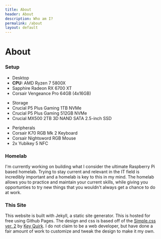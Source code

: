 ```yaml
---
title: About
header: About
description: Who am I?
permalink: /about
layout: default
---
```

# About

### Setup

<div class="container text-left">
  <div class="row">
    <div class="col-4">
    <ul class="list-group">
        <li class="list-group-item list-group-item-dark fw-bold">Desktop</li>
        <li class="list-group-item"><strong>CPU:</strong> AMD Ryzen 7 5800X</li>
        <li class="list-group-item">Sapphire Radeon RX 6700 XT</li>
        <li class="list-group-item">Corsair Vengeance Pro 64GB (4x16GB)</li>      
    </ul>
    </div>
    <div class="col-4">
    <ul class="list-group">
        <li class="list-group-item list-group-item-dark fw-bold">Storage</li>
        <li class="list-group-item">Crucial P5 Plus Gaming 1TB NVMe</li>
        <li class="list-group-item">Crucial P5 Plus Gaming 512GB NVMe</li>
        <li class="list-group-item">Crucial MX500 2TB 3D NAND SATA 2.5-inch SSD</li>      
    </ul>
    </div>
    <div class="col-4">
    <ul class="list-group">
        <li class="list-group-item list-group-item-dark fw-bold">Peripherals</li>
        <li class="list-group-item">Corsair K70 RGB Mk 2 Keyboard</li>
        <li class="list-group-item">Corsair Nightsword RGB Mouse</li>
        <li class="list-group-item">2x Yubikey 5 NFC</li>      
    </ul>
    </div>
  </div>
</div>

### Homelab
I'm currently working on building what I consider the ultimate Raspberry Pi based homelab. Trying to stay current and relevant in the IT field is incredibly important and a homelab is key to this in my mind. The homelab allows you to practice and maintain your current skills, while giving you opportunties to try new things that you wouldn't always get a chance to do at work.

### This Site
This website is built with Jekyll, a static site generator. This is hosted for free using Github Pages. The design and css is based off of the [Simple.css ver. 2](https://simplecss.org) by [Key Quirk](https://kevq.uk/about). I do not claim to be a web developer, but have done a fair amount of work to customize and tweak the design to make it my own.  